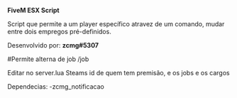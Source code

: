 **FiveM ESX Script**

Script que permite a um player específico atravez de um comando, mudar entre dois empregos pré-definidos.

Desenvolvido por: **zcmg#5307**

#Permite alterna de job
/job

Editar no server.lua Steams id de quem tem premisão, e os jobs e os cargos

Dependecias:
-zcmg_notificacao
